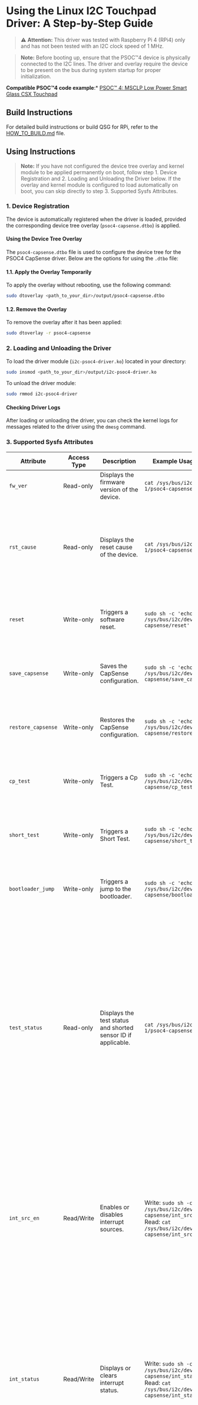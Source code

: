 # Using the Linux I2C Touchpad Driver: A Step-by-Step Guide

> ⚠️ **Attention:** This driver was tested with Raspberry Pi 4 (RPi4) only and has not been tested with an I2C clock speed of 1 MHz.

> **Note:** Before booting up, ensure that the PSOC™4 device is physically connected to the I2C lines. The driver and overlay require the device to be present on the bus during system startup for proper initialization.

**Compatible PSOC™4 code example**:* [PSOC™ 4: MSCLP Low Power Smart Glass CSX Touchpad](https://github.com/Infineon/mtb-example-psoc4-msclp-smart-glass-touchpad/)

## Build Instructions
For detailed build instructions or build QSG for RPi, refer to the [HOW_TO_BUILD.md](HOW_TO_BUILD.md) file.

## Using Instructions

> **Note:** If you have not configured the device tree overlay and kernel module to be applied permanently on boot, follow step 1. Device Registration and 2. Loading and Unloading the Driver below. If the overlay and kernel module is configured to load automatically on boot, you can skip directly to step 3. Supported Sysfs Attributes.

### 1. Device Registration
The device is automatically registered when the driver is loaded, provided the corresponding device tree overlay (`psoc4-capsense.dtbo`) is applied.

#### Using the Device Tree Overlay

The `psoc4-capsense.dtbo` file is used to configure the device tree for the PSOC4 CapSense driver. Below are the options for using the `.dtbo` file:

#### 1.1. Apply the Overlay Temporarily
To apply the overlay without rebooting, use the following command:
```bash
sudo dtoverlay <path_to_your_dir>/output/psoc4-capsense.dtbo
```

#### 1.2. Remove the Overlay
To remove the overlay after it has been applied:
```bash
sudo dtoverlay -r psoc4-capsense
```

### 2. Loading and Unloading the Driver
To load the driver module (`i2c-psoc4-driver.ko`) located in your directory:
```bash
sudo insmod <path_to_your_dir>/output/i2c-psoc4-driver.ko
```

To unload the driver module:
```bash
sudo rmmod i2c-psoc4-driver
```

#### Checking Driver Logs
After loading or unloading the driver, you can check the kernel logs for messages related to the driver using the `dmesg` command.

### 3. Supported Sysfs Attributes
| Attribute          | Access Type | Description                                                                                     | Example Usage (Write / Read)                                                    | Option list
|---------------------|-------------|-------------------------------------------------------------------------------------------------|----------------------------------------------------------------------------------|------------------------------------------
| `fw_ver`           | Read-only   | Displays the firmware version of the device.                                                   | `cat /sys/bus/i2c/devices/i2c-1/psoc4-capsense/fw_ver`                          | N/A |
| `rst_cause`        | Read-only   | Displays the reset cause of the device.                                                        | `cat /sys/bus/i2c/devices/i2c-1/psoc4-capsense/rst_cause`                       | 0x01: WDT reset<br>0x08: Protection Fault<br>0x10: Software reset <br> 0x00: Voltage reset (XRES, BOD, or Normal POR) |
| `reset`            | Write-only  | Triggers a software reset.                                                                     | `sudo sh -c 'echo "1" > /sys/bus/i2c/devices/i2c-1/psoc4-capsense/reset'`      | 1 is the only valid option, as setting it to 1 simply triggers the execution of this action. |
| `save_capsense`    | Write-only  | Saves the CapSense configuration.                                                              | `sudo sh -c 'echo "1" > /sys/bus/i2c/devices/i2c-1/psoc4-capsense/save_capsense'` | 1 is the only valid option, as setting it to 1 simply triggers the execution of this action. |
| `restore_capsense` | Write-only  | Restores the CapSense configuration.                                                           | `sudo sh -c 'echo "1" > /sys/bus/i2c/devices/i2c-1/psoc4-capsense/restore_capsense'` | 1 is the only valid option, as setting it to 1 simply triggers the execution of this action. |
| `cp_test`          | Write-only  | Triggers a Cp Test.                                                                            | `sudo sh -c 'echo "1" > /sys/bus/i2c/devices/i2c-1/psoc4-capsense/cp_test'`    | 1 is the only valid option, as setting it to 1 simply triggers the execution of this action. |
| `short_test`       | Write-only  | Triggers a Short Test.                                                                         | `sudo sh -c 'echo "1" > /sys/bus/i2c/devices/i2c-1/psoc4-capsense/short_test'` | 1 is the only valid option, as setting it to 1 simply triggers the execution of this action. |
| `bootloader_jump`  | Write-only  | Triggers a jump to the bootloader.                                                             | `sudo sh -c 'echo "1" > /sys/bus/i2c/devices/i2c-1/psoc4-capsense/bootloader_jump'` | 1 is the only valid option, as setting it to 1 simply triggers the execution of this action. |
| `test_status`      | Read-only   | Displays the test status and shorted sensor ID if applicable.                                  | `cat /sys/bus/i2c/devices/i2c-1/psoc4-capsense/test_status`                     | Test status:<br>0x00: Success<br>0x01: Reserved<br>0x02: CAPSENSE™ hardware was busy<br>0x05: Test failed to complete<br>0x0F: Short detected (Short test only). Indicates a short on the Pin if TEST_STATUS = 0x0F. <br> To identify which specific pin is detected as short refer [3.1. Package Specific Pin Value for short_test](#31-pin-list-with-shorted_sns_id-values). |
| `int_src_en`       | Read/Write  | Enables or disables interrupt sources.                                                         | Write: `sudo sh -c 'echo "1F" > /sys/bus/i2c/devices/i2c-1/psoc4-capsense/int_src_en'`<br>Read: `cat /sys/bus/i2c/devices/i2c-1/psoc4-capsense/int_src_en` | 0x01: Scan Frame Result Ready<br>0x02: Touch Detected<br>0x04: Test Result Ready<br>0x08: Sensing App Running<br>0x10: Gesture Detected<br>0x20: Liftoff or touchdown detected<br>0x80: Application Error<br><br>Default: 0xBF (All Enabled) |
| `int_status`       | Read/Write  | Displays or clears interrupt status.                                                           | Write: `sudo sh -c 'echo "00" > /sys/bus/i2c/devices/i2c-1/psoc4-capsense/int_status'`<br>Read: `cat /sys/bus/i2c/devices/i2c-1/psoc4-capsense/int_status` | 0x00: No pending interrupts<br>0x01: Scan-Complete<br>0x02: Touch Detected<br>0x04: Test Result Ready<br>0x08: Sensing App Running<br>0x10: Gesture Detected<br>0x20: Liftoff or touchdown detected<br>0x80: Application Error<br><br>Default: 0x00 |
| `error_status`     | Read-only   | Displays the error status of the device.                                                      | `cat /sys/bus/i2c/devices/i2c-1/psoc4-capsense/error_status`                    | 0x00: No errors<br>0x01: Requested parameter is invalid<br>0x02: I2C Timeout Expired<br>0x04: CAPSENSE Auto-Calibration Failed |
| `scan_mode`        | Read-only   | Displays the current scan mode of the device.                                                  | `cat /sys/bus/i2c/devices/i2c-1/psoc4-capsense/scan_mode`                       | 0x00: Not scanning<br>0x01: Active scanning<br>0x02: Active-Low-Refresh (ALR) rate scanning<br>0x04: Wake-on-touch scanning<br> |
| `shield_en`        | Read/Write  | Enables or disables the shield.                                                               | Write: `sudo sh -c 'echo "01" > /sys/bus/i2c/devices/i2c-1/psoc4-capsense/shield_en'`<br>Read: `cat /sys/bus/i2c/devices/i2c-1/psoc4-capsense/shield_en` | 0x00: Disables the shield<br>0x01: Enables the shield<br><br>Default: 0x00 |
| `wear_det_en`      | Read/Write  | Enables or disables wear detection.                                                           | Write: `sudo sh -c 'echo "01" > /sys/bus/i2c/devices/i2c-1/psoc4-capsense/wear_det_en'`<br>Read: `cat /sys/bus/i2c/devices/i2c-1/psoc4-capsense/wear_det_en` | 0x00: None enabled<br>0x01: CSD0<br>0x02: CSD1<br>0x04: CSD2<br>0x08: CSD3<br>0x10: CSD4<br>0x20: CSD5<br><br>Default: 0x00 |
| `sns_auto_cal_en`  | Read/Write  | Enables or disables sensor auto-calibration.                                                  | Write: `sudo sh -c 'echo "01" > /sys/bus/i2c/devices/i2c-1/psoc4-capsense/sns_auto_cal_en'`<br>Read: `cat /sys/bus/i2c/devices/i2c-1/psoc4-capsense/sns_auto_cal_en` | 0x00: Auto-Calibration is Disabled<br>0x01: Auto-Calibration is Enabled<br><br>Default: 0x01 |
| `sns_filt_cfg`     | Read/Write  | Configures sensor filtering.                                                                   | Write: `sudo sh -c 'echo "1234" > /sys/bus/i2c/devices/i2c-1/psoc4-capsense/sns_filt_cfg'`<br>Read: `cat /sys/bus/i2c/devices/i2c-1/psoc4-capsense/sns_filt_cfg` | Bit 0: Median filter<br>Bit 1: Average filter<br>Bit 2: IIR filter<br>Bits 8-15: SW IIR Coefficient, if 0, SW IIR filter is not applied<br><br>Default: 0x0000 |
| `sns_ref_rate_act` | Read/Write  | Configures the refresh rate of the sensors in active mode.                                     | Write: `sudo sh -c 'echo "05" > /sys/bus/i2c/devices/i2c-1/psoc4-capsense/sns_ref_rate_act'`<br>Read: `cat /sys/bus/i2c/devices/i2c-1/psoc4-capsense/sns_ref_rate_act` | Max: 0xFF<br>Min: 0x01<br><br>Default: 0x3C |
| `sns_ref_rate_alr` | Read/Write  | Configures the refresh rate of the sensors in low-refresh mode.                                | Write: `sudo sh -c 'echo "06" > /sys/bus/i2c/devices/i2c-1/psoc4-capsense/sns_ref_rate_alr'`<br>Read: `cat /sys/bus/i2c/devices/i2c-1/psoc4-capsense/sns_ref_rate_alr` | Max: 0xFF<br>Min: 0x01<br><br>Default: 0x3C |
| `dfu_update`       | Read/Write  | Initiates a Device Firmware Update (DFU) process using the specified firmware file path. The read operation shows the status of the last DFU attempt ("Success" or "Failure"). | Write: `sudo sh -c 'echo "<path_to_firmware>/firmware.cyacd" > /sys/bus/i2c/devices/i2c-1/psoc4-capsense/dfu_update'`<br>Read: `cat /sys/bus/i2c/devices/i2c-1/psoc4-capsense/dfu_update` | Write: absolute path to firmware file (max length: PATH_MAX).<br>Read: "Success" or "Failure" |

> **Note:** The `sudo sh -c` command is used here because writing to sysfs attributes typically requires elevated permissions. Directly using `echo "1F" > /sys/bus/i2c/devices/i2c-1/psoc4-capsense/int_src_en` would fail due to permission restrictions, as the redirection (`>`) is handled by the shell, which may not have the necessary privileges. The `sudo sh -c` ensures that both the `echo` command and the redirection are executed with root permissions.

> **Note:** The following attributes are now available only via debugfs (not sysfs): `touch0_pos`, `touch1_pos`, `num_touch`, `sns_raw`, `sns_bsln`, `sns_cp_measure`.

#### 3.1. Package Specific Pin Value for short_test

| 16-QFN |      | 24-QFN |      | 25-CSP |      |
|--------|------|--------|------|--------|------|
| <b>Value</b>    | <b>Name</b> | <b>Value</b>    | <b>Name</b> | <b>Value</b>    | <b>Name</b> |
| 0x000001      | P0.0 | 0x000001     | P0.0 | 0x000001     | P0.0 |
| 0x000002     | P0.1 | 0x000002     | P0.1 | 0x000002     | P0.1 |
| –      | –    | 0x000004     | P0.2 | 0x000004     | P0.2 |
| –      | –    | 0x000008     | P0.3 | 0x000008     | P0.3 |
| 0x000004     | P0.4 | 0x000010     | P0.4 | 0x000010     | P0.4 |
| –      | –    | –      | –    | 0x000020     | P0.5 |
| –      | –    | 0x000020     | P1.0 | 0x000040     | P1.0 |
| –      | –    | 0x000040     | P2.0 | 0x000080     | P2.0 |
| –      | –    | 0x000080      | P2.1 | 0x000100     | P2.1 |
| 0x000008      | P2.2 | 0x000100      | P2.2 | 0x000200     | P2.2 |
| 0x000010      | P2.3 | 0x000200      | P2.3 | 0x000400     | P2.3 |
| 0x000020      | P2.4 | 0x000400      | P2.4 | 0x000800     | P2.4 |
| 0x000040      | P2.5 | 0x000800      | P2.5 | 0x001000     | P2.5 |
| –      | –    | 0x001000      | P3.0 | 0x002000     | P3.0 |
| –      | –    | 0x002000      | P3.0 | 0x004000     | P3.1 |
| 0x000080      | P3.2 | 0x004000      | P3.2 | 0x008000     | P3.2 |
| –      | –    | 0x008000      | P3.3 | 0x010000     | P3.3 |
| –      | –    | 0x010000      | P4.0 | 0x020000     | P4.0 |
| 0x000100      | P4.2 | 0x020000     | P4.1 | 0x040000     | P4.1 |
| 0x000200      | P4.3 | 0x040000     | P4.2 | 0x080000     | P4.2 |
|        |      | 0x080000     | P4.3 | 0x100000     | P4.3 |

### 4. DebugFS Attributes

After loading the driver, the following debug/diagnostic attributes are available under `/sys/kernel/debug/psoc4_capsense/`:

| Attribute         | Access Type | Description                                  | Example Usage |
|-------------------|-------------|----------------------------------------------|--------------|
| `touch0_pos`      | Read-only   | Position of the first touch point (x, y, z)  | `cat /sys/kernel/debug/psoc4_capsense/touch0_pos` |
| `touch1_pos`      | Read-only   | Position of the second touch point (x, y, z) | `cat /sys/kernel/debug/psoc4_capsense/touch1_pos` |
| `num_touch`       | Read-only   | Number of detected touches                   | `cat /sys/kernel/debug/psoc4_capsense/num_touch` |
| `sns_raw`         | Read-only   | Raw counts of enabled sensors                | `cat /sys/kernel/debug/psoc4_capsense/sns_raw` |
| `sns_bsln`        | Read-only   | Baseline values of enabled sensors           | `cat /sys/kernel/debug/psoc4_capsense/sns_bsln` |
| `sns_cp_measure`  | Read-only   | Capacitance measurements (in fF)             | `cat /sys/kernel/debug/psoc4_capsense/sns_cp_measure` |
| `gestures_raw`    | Read-only   | Raw gesture bitmask (hex)                    | `cat /sys/kernel/debug/psoc4_capsense/gestures_raw` |
| `num_sns`         | Read-only   | Number of enabled sensors                    | `cat /sys/kernel/debug/psoc4_capsense/num_sns` |

### 5. Linux input subsystem integration
The driver integrates with the Linux input subsystem and registers an input device named `PSOC4 Touchpad`. Touch and gesture events are reported to user space via standard input event interfaces, making the device compatible with existing Linux tools and applications (such as `evtest`, `libinput`, and graphical environments).

#### Touch Data Reporting
- Supports up to 2 simultaneous touch points (multi-touch).
- Each touch point reports X, Y, and Z (pressure) coordinates.
- The driver uses multi-touch (ABS_MT_POSITION_X, ABS_MT_POSITION_Y) axes.
- You can enable legacy (ABS_X, ABS_Y) by adding `REPORT_LEGACY_COORDS` to the `BUILD_OPTIONS` variable in your Makefile (or passing it via command line). This will define the feature at build time.
- You can enable ABS_PRESSURE and ABS_MT_PRESSURE by adding `REPORT_PRESSURE` to the `BUILD_OPTIONS` variable in your Makefile (or passing it via command line). This will define the feature at build time.
```Makefile
BUILD_OPTIONS += REPORT_LEGACY_COORDS
BUILD_OPTIONS += REPORT_PRESSURE
```

#### Gesture Event Reporting
- Single and double tap gestures are mapped to standard Linux key events (e.g., `KEY_PLAYPAUSE`, `KEY_SHUFFLE`).
- Swipe/flick gestures in all four directions are mapped to key events (e.g., `KEY_VOLUMEUP`, `KEY_VOLUMEDOWN`, `KEY_REWIND`, `KEY_FASTFORWARD`).
- Touchdown and liftoff are mapped to `BTN_TOUCH` events.
- All gesture events are reported instantly to the input subsystem, allowing user-space applications to react accordingly.

> **Note:** The Linux key codes used for gesture events (e.g., `KEY_PLAYPAUSE`, `KEY_SHUFFLE`, `KEY_VOLUMEUP`, etc.) are defined in `input-report-config.h` and may be remapped as needed for your application.

> **Note:** The Touchdown and liftoff events can be controlled via mutually exclusive build options in `Makefile`:
> - `BUILD_OPTIONS += TOUCHDOWN_LIFTOFF_ON_GESTURE`: touchdown/liftoff events are generated immediately after touchdown/liftoff are detected as gestures.
> - `BUILD_OPTIONS += TOUCHDOWN_LIFTOFF_ON_IRQ`: touchdown/liftoff events are generated after touchdown/liftoff interrupt is received.
> <br><br>Only one of these options should be enabled at a time.

#### Example: Testing with evtest

To observe touch and gesture events, use the `evtest` utility:

```bash
sudo apt update
sduo apt install evtest
```

```bash
sudo evtest
```
Select the `PSOC4 Touchpad` device from the list and interact with the touchpad to see reported events.

![evtest 1](images/evtest_1.png)
![evtest 2](images/evtest_2.png)

### 6. Netlink event notifications
The driver sends event notifications (interrupts) to user space via a netlink socket. This allows user-space applications to receive asynchronous notifications about important device events.

**Netlink protocol number:** `31` (must match `NETLINK_USER_TYPE` in the driver)

**Netlink group:** `1` (must match `NETLINK_GROUP` in the driver)

**Events sent via netlink:**
- SCAN_COMPLETE — scan complete
- TOUCH_DETECTED — touch detected
- GESTURE_DETECTED — gesture detected
- TEST_RESULT_READY — test result ready
- SENSING_RUNNING — sensing app running
- LIFTOFF_TOUCHDOWN_DETECTED - touchdown/liftoff on irq detected
- APP_ERROR — application error

**How to subscribe to netlink events:**
1. Open a netlink socket with protocol 31 (`NETLINK_USER_TYPE`).
2. Connect socket to group 1 (`NETLINK_GROUP`)
3. The driver will then send text messages for each event.

> **Note:** Netlink is used for notifications only, not for device control. For event details, use sysfs/debugfs or the input interface.

#### Example: Testing Netlink Events from User Space

You can use a simple Python script to subscribe and receive netlink events from the driver:

Create a file `test_netlink.py` with the following content:
```python
import socket
import struct

NETLINK_USER = 31
NETLINK_GROUP = 1

sock = socket.socket(socket.AF_NETLINK, socket.SOCK_RAW, NETLINK_USER)

sock.bind((0, NETLINK_GROUP))

print("Listening for multicast Netlink messages...")

while True:
    data, (pid, groups) = sock.recvfrom(65535)
    # netlink header has 16 byte, payload after them
    # nlmsg_len, nlmsg_type, nlmsg_flags, nlmsg_seq, nlmsg_pid
    nlmsg_len, nlmsg_type, nlmsg_flags, nlmsg_seq, nlmsg_pid = struct.unpack("IHHII", data[:16])
    payload = data[16:nlmsg_len]  # first nlmsg_len bytes - it's packet
    print("From kernel:", payload.decode(errors="ignore"))

```

Run the script:
```bash
sudo python3 test_netlink.py
```

Now, when the driver sends netlink events (e.g., touch, gesture, scan complete), you will see them printed in the terminal:

![netlink_example](images/test_netlink.png)

> **Note:** You can also use C or other languages to work with netlink sockets. The key steps are: open a netlink socket with protocol 31, send any message to register, and read incoming messages.

---
© 2025, Infineon Technologies AG, or an affiliate of Infineon Technologies AG. All rights reserved.
